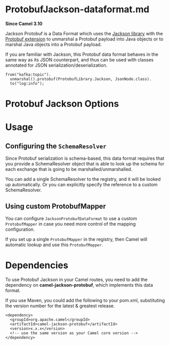 # ProtobufJackson-dataformat.md

**Since Camel 3.10**

Jackson Protobuf is a Data Format which uses the [Jackson
library](https://github.com/FasterXML/jackson/) with the [Protobuf
extension](https://github.com/FasterXML/jackson-dataformats-binary) to
unmarshal a Protobuf payload into Java objects or to marshal Java
objects into a Protobuf payload.

If you are familiar with Jackson, this Protobuf data format behaves in
the same way as its JSON counterpart, and thus can be used with classes
annotated for JSON serialization/deserialization.

    from("kafka:topic").
      unmarshal().protobuf(ProtobufLibrary.Jackson, JsonNode.class).
      to("log:info");

# Protobuf Jackson Options

# Usage

## Configuring the `SchemaResolver`

Since Protobuf serialization is schema-based, this data format requires
that you provide a SchemaResolver object that is able to look up the
schema for each exchange that is going to be marshalled/unmarshalled.

You can add a single SchemaResolver to the registry, and it will be
looked up automatically. Or you can explicitly specify the reference to
a custom SchemaResolver.

## Using custom ProtobufMapper

You can configure `JacksonProtobufDataFormat` to use a custom
`ProtobufMapper` in case you need more control of the mapping
configuration.

If you set up a single `ProtobufMapper` in the registry, then Camel will
automatic lookup and use this `ProtobufMapper`.

# Dependencies

To use Protobuf Jackson in your Camel routes, you need to add the
dependency on **camel-jackson-protobuf**, which implements this data
format.

If you use Maven, you could add the following to your pom.xml,
substituting the version number for the latest \& greatest release.

    <dependency>
      <groupId>org.apache.camel</groupId>
      <artifactId>camel-jackson-protobuf</artifactId>
      <version>x.x.x</version>
      <!-- use the same version as your Camel core version -->
    </dependency>
